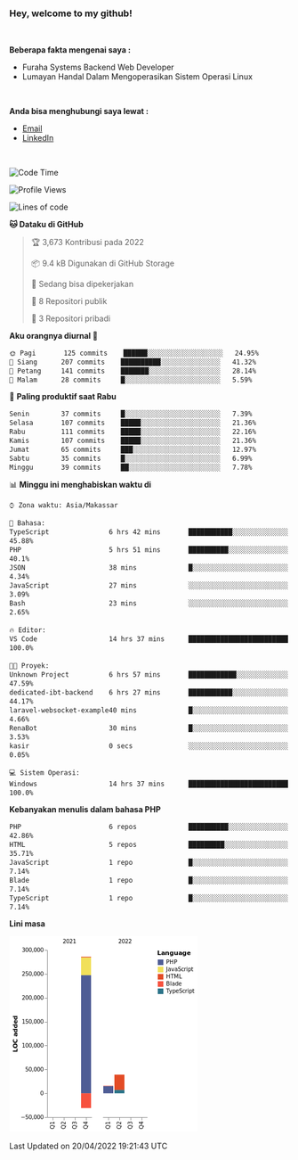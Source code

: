 <h3>Hey, welcome to my github!</h3>

<br>

<p><strong>Beberapa fakta mengenai saya :</strong></p>

<ul>
  <li>Furaha Systems Backend Web Developer</li>
  <li>Lumayan Handal Dalam Mengoperasikan Sistem Operasi Linux</li>
</ul>

<br>

<p><strong>Anda bisa menghubungi saya lewat :</strong></p>

<ul>
  <li><a href="mailto:renaldiapriyanto419@gmail.com">Email</a></li>
  <li><a href="https://www.linkedin.com/in/renaldi-kadang-314314206/">LinkedIn</a></li>
</ul>

<br>

<!--START_SECTION:waka-->
![Code Time](http://img.shields.io/badge/Code%20Time-90%20hrs%2055%20mins-blue)

![Profile Views](http://img.shields.io/badge/Profil%20dilihat-1-blue)

![Lines of code](https://img.shields.io/badge/Sejak%20Hello%20World%20aku%20telah%20menulis-310%20Thousand%20baris%20kode-blue)

**🐱 Dataku di GitHub** 

> 🏆 3,673 Kontribusi pada 2022
 > 
> 📦 9.4 kB Digunakan di GitHub Storage 
 > 
> 💼 Sedang bisa dipekerjakan
 > 
> 📜 8 Repositori publik 
 > 
> 🔑 3 Repositori pribadi  
 > 
**Aku orangnya diurnal 🐤** 

```text
🌞 Pagi       125 commits    ██████░░░░░░░░░░░░░░░░░░░   24.95% 
🌆 Siang      207 commits    ██████████░░░░░░░░░░░░░░░   41.32% 
🌃 Petang     141 commits    ███████░░░░░░░░░░░░░░░░░░   28.14% 
🌙 Malam      28 commits     █░░░░░░░░░░░░░░░░░░░░░░░░   5.59%

```
📅 **Paling produktif saat Rabu** 

```text
Senin        37 commits     █░░░░░░░░░░░░░░░░░░░░░░░░   7.39% 
Selasa       107 commits    █████░░░░░░░░░░░░░░░░░░░░   21.36% 
Rabu         111 commits    █████░░░░░░░░░░░░░░░░░░░░   22.16% 
Kamis        107 commits    █████░░░░░░░░░░░░░░░░░░░░   21.36% 
Jumat        65 commits     ███░░░░░░░░░░░░░░░░░░░░░░   12.97% 
Sabtu        35 commits     █░░░░░░░░░░░░░░░░░░░░░░░░   6.99% 
Minggu       39 commits     ██░░░░░░░░░░░░░░░░░░░░░░░   7.78%

```


📊 **Minggu ini menghabiskan waktu di** 

```text
⌚︎ Zona waktu: Asia/Makassar

💬 Bahasa: 
TypeScript               6 hrs 42 mins       ███████████░░░░░░░░░░░░░░   45.88% 
PHP                      5 hrs 51 mins       ██████████░░░░░░░░░░░░░░░   40.1% 
JSON                     38 mins             █░░░░░░░░░░░░░░░░░░░░░░░░   4.34% 
JavaScript               27 mins             ░░░░░░░░░░░░░░░░░░░░░░░░░   3.09% 
Bash                     23 mins             ░░░░░░░░░░░░░░░░░░░░░░░░░   2.65%

🔥 Editor: 
VS Code                  14 hrs 37 mins      █████████████████████████   100.0%

🐱‍💻 Proyek: 
Unknown Project          6 hrs 57 mins       ████████████░░░░░░░░░░░░░   47.59% 
dedicated-ibt-backend    6 hrs 27 mins       ███████████░░░░░░░░░░░░░░   44.17% 
laravel-websocket-example40 mins             █░░░░░░░░░░░░░░░░░░░░░░░░   4.66% 
RenaBot                  30 mins             █░░░░░░░░░░░░░░░░░░░░░░░░   3.53% 
kasir                    0 secs              ░░░░░░░░░░░░░░░░░░░░░░░░░   0.05%

💻 Sistem Operasi: 
Windows                  14 hrs 37 mins      █████████████████████████   100.0%

```

**Kebanyakan menulis dalam bahasa PHP** 

```text
PHP                      6 repos             ██████████░░░░░░░░░░░░░░░   42.86% 
HTML                     5 repos             █████████░░░░░░░░░░░░░░░░   35.71% 
JavaScript               1 repo              █░░░░░░░░░░░░░░░░░░░░░░░░   7.14% 
Blade                    1 repo              █░░░░░░░░░░░░░░░░░░░░░░░░   7.14% 
TypeScript               1 repo              █░░░░░░░░░░░░░░░░░░░░░░░░   7.14%

```


**Lini masa**

![Chart not found](https://raw.githubusercontent.com/Sylent-Sys/Sylent-Sys/main/charts/bar_graph.png) 


 Last Updated on 20/04/2022 19:21:43 UTC
<!--END_SECTION:waka-->
